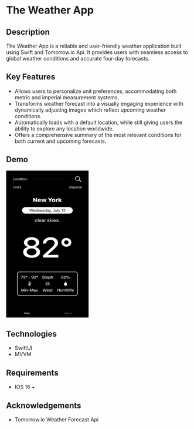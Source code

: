 # The Weather App

##  Description
The Weather App is a reliable and user-friendly weather application built using Swift and Tomorrow.io Api. It provides users with seamless access to global weather conditions and accurate four-day forecasts. 

## Key Features 
- Allows users to personalize unit preferences, accommodating both metric and imperial measurement systems.
- Transforms weather forecast into a visually engaging experience with dynamically adjusting images which reflect upcoming weather conditions.
- Automatically loads with a default location, while still giving users the ability to explore any location worldwide. 
- Offers a comprehensive summary of the most relevant conditions for both current and upcoming forecasts.

## Demo
<img src="WeatherTutorial.gif" alt="Weather App Demo" width="225" height="400">

## Technologies 
- SwiftUI
- MVVM

## Requirements 
- IOS 16 +

## Acknowledgements 
- Tomorrow.io Weather Forecast Api
